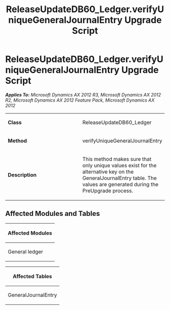 ﻿---
title: ReleaseUpdateDB60_Ledger.verifyUniqueGeneralJournalEntry Upgrade Script
TOCTitle: ReleaseUpdateDB60_Ledger.verifyUniqueGeneralJournalEntry Upgrade Script
ms:assetid: 52b0db3c-de3f-8f81-7eef-5fa90e615979
ms:mtpsurl: https://msdn.microsoft.com/en-us/library/JJ685582(v=AX.60)
ms:contentKeyID: 49708277
ms.date: 05/18/2015
mtps_version: v=AX.60
---

# ReleaseUpdateDB60\_Ledger.verifyUniqueGeneralJournalEntry Upgrade Script 


_**Applies To:** Microsoft Dynamics AX 2012 R3, Microsoft Dynamics AX 2012 R2, Microsoft Dynamics AX 2012 Feature Pack, Microsoft Dynamics AX 2012_

<table>
<colgroup>
<col style="width: 50%" />
<col style="width: 50%" />
</colgroup>
<tbody>
<tr class="odd">
<td><p><strong>Class</strong></p></td>
<td><p>ReleaseUpdateDB60_Ledger</p></td>
</tr>
<tr class="even">
<td><p><strong>Method</strong></p></td>
<td><p>verifyUniqueGeneralJournalEntry</p></td>
</tr>
<tr class="odd">
<td><p><strong>Description</strong></p></td>
<td><p>This method makes sure that only unique values exist for the alternative key on the GeneralJournalEntry table. The values are generated during the PreUpgrade process.</p></td>
</tr>
</tbody>
</table>


## Affected Modules and Tables

<table>
<colgroup>
<col style="width: 100%" />
</colgroup>
<thead>
<tr class="header">
<th><p>Affected Modules</p></th>
</tr>
</thead>
<tbody>
<tr class="odd">
<td><p>General ledger</p></td>
</tr>
</tbody>
</table>


<table>
<colgroup>
<col style="width: 100%" />
</colgroup>
<thead>
<tr class="header">
<th><p>Affected Tables</p></th>
</tr>
</thead>
<tbody>
<tr class="odd">
<td><p>GeneralJournalEntry</p></td>
</tr>
</tbody>
</table>

  


